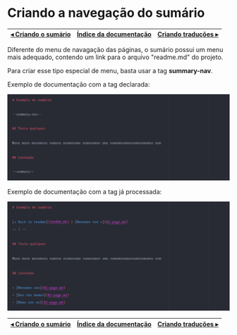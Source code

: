 # Criando a navegação do sumário

[◂ Criando o sumário](05-tag-summary.md) | [Índice da documentação](indice.md) | [Criando traduções ▸](07-criando-traducoes.md)
-- | -- | --

Diferente do menu de navagação das páginas, o sumário possui um menu mais adequado, contendo um link para o arquivo "readme.md" do projeto.

Para criar esse tipo especial de menu, basta usar a tag **summary-nav**.

Exemplo de documentação com a tag declarada:

![template com a tag summary](../imgs/summary-nav-template.png)

Exemplo de documentação com a tag já processada:

![renderização da tag summary](../imgs/summary-nav.png)

[◂ Criando o sumário](05-tag-summary.md) | [Índice da documentação](indice.md) | [Criando traduções ▸](07-criando-traducoes.md)
-- | -- | --
